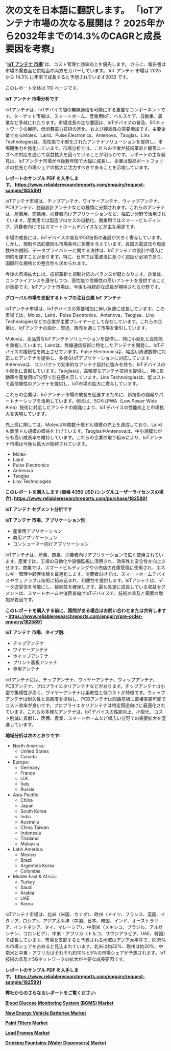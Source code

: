 <p><h1>次の文を日本語に翻訳します。  
「IoTアンテナ市場の次なる展開は？ 2025年から2032年までの14.3%のCAGRと成長要因を考察」</h1></p><p>&ldquo;<strong><a href="https://www.reliableresearchreports.com/iot-antennas-r1825891?utm_campaign=107&utm_medium=9&utm_source=Github&utm_content=ia&utm_term=21012025&utm_id=iot-antennas">IoT アンテナ 市場</a></strong>&rdquo;は、コスト管理と効率向上を優先します。 さらに、報告書は市場の需要面と供給面の両方をカバーしています。 IoT アンテナ 市場は 2025 から 14.3% に年率で成長すると予想されています2032 です。</p>
<p>このレポート全体は 110 ページです。</p>
<p><strong>IoT アンテナ 市場分析です</strong></p>
<p><p>IoTアンテナは、IoTデバイス間の無線通信を可能にする重要なコンポーネントです。ターゲット市場は、スマートホーム、産業用IoT、ヘルスケア、自動車、農業など多岐にわたります。市場成長の主な要因は、IoTデバイスの普及、5Gネットワークの展開、低消費電力技術の進化、および接続性の需要増加です。主要企業であるMolex、Laird、Pulse Electronics、Antenova、Taoglas、Linx Technologiesは、高性能で小型化されたアンテナソリューションを提供し、市場競争力を強化しています。市場分析では、これらの企業が技術革新と顧客ニーズへの対応を通じて収益拡大を図っていることが明らかです。レポートの主な発見は、IoTアンテナ市場が今後数年間で大幅に成長し、企業は製品ポートフォリオの拡充と市場シェアの拡大に注力すべきであることを示唆しています。</p></p>
<p><strong>レポートのサンプル PDF を入手します。&nbsp;<a href="https://www.reliableresearchreports.com/enquiry/request-sample/1825891?utm_campaign=107&utm_medium=9&utm_source=Github&utm_content=ia&utm_term=21012025&utm_id=iot-antennas">https://www.reliableresearchreports.com/enquiry/request-sample/1825891</a></strong></p>
<p><p>IoTアンテナ市場は、チップアンテナ、ワイヤーアンテナ、ウィップアンテナ、PCBアンテナ、独自設計アンテナなどの種類に分類されます。これらのアンテナは、産業用、商業用、消費者向けアプリケーションなど、幅広い分野で活用されています。産業用では製造プロセスの自動化、商業用ではスマートビルディング、消費者向けではスマートホームデバイスなどが主な用途です。</p><p>市場の成長には、IoTデバイスの普及や5G技術の進展が大きく寄与しています。しかし、規制や法的要因も市場条件に影響を与えています。各国の電波法や周波数帯の規制、データプライバシーに関する法律は、IoTアンテナの設計や導入に制約を課すことがあります。特に、日本では電波法に基づく認証が必須であり、国際的な規格との整合性も求められます。</p><p>今後の市場拡大には、技術革新と規制対応のバランスが鍵となります。企業は、コンプライアンスを遵守しつつ、高性能で信頼性の高いアンテナを提供することが重要です。IoTアンテナ市場は、今後も持続的な成長が期待される分野です。</p></p>
<p><strong>グローバル市場を支配するトップの注目企業 IoT アンテナ</strong></p>
<p><p>IoTアンテナ市場は、IoTデバイスの需要増加に伴い急速に成長しています。この市場では、Molex、Laird、Pulse Electronics、Antenova、Taoglas、Linx Technologiesなどの企業が主要プレイヤーとして存在しています。これらの企業は、IoTアンテナの設計、製造、販売を通じて市場を牽引しています。</p><p>Molexは、高品質なIoTアンテナソリューションを提供し、特に小型化と高性能を重視しています。Lairdは、無線通信技術に特化したアンテナを開発し、IoTデバイスの接続性を向上させています。Pulse Electronicsは、幅広い周波数帯に対応したアンテナを提供し、多様なIoTアプリケーションに対応しています。Antenovaは、コンパクトで効率的なアンテナ設計に強みを持ち、IoTデバイスの小型化に貢献しています。Taoglasは、高精度なアンテナ技術を提供し、特に自動車や産業用IoT分野で存在感を示しています。Linx Technologiesは、低コストで高信頼性のアンテナを提供し、IoT市場の拡大に寄与しています。</p><p>これらの企業は、IoTアンテナ市場の成長を促進するために、新技術の開発やパートナーシップを活用しています。例えば、5GやLPWA（Low Power Wide Area）技術に対応したアンテナの開発により、IoTデバイスの性能向上と市場拡大を実現しています。</p><p>売上高に関しては、Molexは年間数十億ドル規模の売上を達成しており、Lairdも数億ドル規模の収益を上げています。TaoglasやAntenovaは、中小規模ながらも高い成長率を維持しています。これらの企業の取り組みにより、IoTアンテナ市場は今後も拡大が期待されています。</p></p>
<p><ul><li>Molex</li><li>Laird</li><li>Pulse Electronics</li><li>Antenova</li><li>Taoglas</li><li>Linx Technologies</li></ul></p>
<p><strong>このレポートを購入します (価格 4350 USD (シングルユーザーライセンスの場合):&nbsp;<a href="https://www.reliableresearchreports.com/purchase/1825891?utm_campaign=107&utm_medium=9&utm_source=Github&utm_content=ia&utm_term=21012025&utm_id=iot-antennas">https://www.reliableresearchreports.com/purchase/1825891</a></strong></p>
<p><strong>IoT アンテナ セグメント分析です</strong></p>
<p><strong>IoT アンテナ 市場、アプリケーション別:</strong></p>
<p><ul><li>産業用アプリケーション</li><li>商用アプリケーション</li><li>コンシューマー向けアプリケーション</li></ul></p>
<p><p>IoTアンテナは、産業、商業、消費者向けアプリケーションで広く使用されています。産業では、工場の自動化や設備監視に活用され、効率性と安全性を向上させます。商業では、スマートビルディングや小売店の在庫管理に使用され、エネルギー管理や顧客体験を最適化します。消費者向けでは、スマートホームデバイスやウェアラブル技術に組み込まれ、利便性を提供します。IoTアンテナは、データ送受信を可能にし、接続性を確保します。最も急速に成長している収益セグメントは、スマートホームや消費者向けIoTデバイスで、技術の普及と需要の増加が要因です。</p></p>
<p><strong>このレポートを購入する前に、質問がある場合はお問い合わせまたは共有します - <a href="https://www.reliableresearchreports.com/enquiry/pre-order-enquiry/1825891?utm_campaign=107&utm_medium=9&utm_source=Github&utm_content=ia&utm_term=21012025&utm_id=iot-antennas">https://www.reliableresearchreports.com/enquiry/pre-order-enquiry/1825891</a></strong></p>
<p><strong>IoT アンテナ 市場、タイプ別:</strong></p>
<p><ul><li>チップアンテナ</li><li>ワイヤーアンテナ</li><li>ホイップアンテナ</li><li>プリント基板アンテナ</li><li>専用アンテナ</li></ul></p>
<p><p>IoTアンテナには、チップアンテナ、ワイヤーアンテナ、ウィップアンテナ、PCBアンテナ、プロプライエタリアンテナなどがあります。チップアンテナは小型で集積性が高く、ワイヤーアンテナは柔軟性と低コストが特徴です。ウィップアンテナは耐久性と高感度を提供し、PCBアンテナは回路基板に直接実装可能でコスト効率が良いです。プロプライエタリアンテナは特定用途向けに最適化されています。これらの多様なアンテナは、IoTデバイスの性能向上、小型化、コスト削減に貢献し、医療、農業、スマートホームなど幅広い分野での需要拡大を促進しています。</p></p>
<p><strong>地域分析は次のとおりです:</strong></p>
<p><ul>
    <li>
        North America:
        <ul>
            <li>United States</li>
            <li>Canada</li>
        </ul>
    </li>
    <li>
        Europe:
        <ul>
            <li>Germany</li>
            <li>France</li>
            <li>U.K.</li>
            <li>Italy</li>
            <li>Russia</li>
        </ul>
    </li>
    <li>
        Asia-Pacific:
        <ul>
            <li>China</li>
            <li>Japan</li>
            <li>South Korea</li>
            <li>India</li>
            <li>Australia</li>
            <li>China Taiwan</li>
            <li>Indonesia</li>
            <li>Thailand</li>
            <li>Malaysia</li>
        </ul>
    </li>
    <li>
        Latin America:
        <ul>
            <li>Mexico</li>
            <li>Brazil</li>
            <li>Argentina Korea</li>
            <li>Colombia</li>
        </ul>
    </li>
    <li>
        Middle East & Africa:
        <ul>
            <li>Turkey</li>
            <li>Saudi</li>
            <li>Arabia</li>
            <li>UAE</li>
            <li>Korea</li>
        </ul>
    </li>
    </ul></p>
<p><p>IoTアンテナ市場は、北米（米国、カナダ）、欧州（ドイツ、フランス、英国、イタリア、ロシア）、アジア太平洋（中国、日本、韓国、インド、オーストラリア、インドネシア、タイ、マレーシア）、中南米（メキシコ、ブラジル、アルゼンチン、コロンビア）、中東・アフリカ（トルコ、サウジアラビア、UAE、韓国）で成長しています。市場を支配すると予想される地域はアジア太平洋で、約35%の市場シェアを占めると見込まれています。北米は約30%、欧州は約20%、中南米と中東・アフリカはそれぞれ約10%と5%の市場シェアが予想されます。IoT技術の普及と5Gネットワークの拡大が主要な成長要因です。</p></p>
<p><strong>レポートのサンプル PDF を入手します。&nbsp;<a href="https://www.reliableresearchreports.com/enquiry/request-sample/1825891?utm_campaign=107&utm_medium=9&utm_source=Github&utm_content=ia&utm_term=21012025&utm_id=iot-antennas">https://www.reliableresearchreports.com/enquiry/request-sample/1825891</a></strong></p>
<p><strong></strong></p>
<p><strong></strong></p>
<p><strong></strong></p>
<p><strong></strong></p>
<p><strong>弊社からのさらなるレポートをご覧ください:</strong></p>
<p><strong><p><a href="https://github.com/dmitriyvo6rog/Market-Research-Report-List-1/blob/main/blood-glucose-monitoring-system-bgms-market.md?utm_campaign=107&utm_medium=9&utm_source=Github&utm_content=ia&utm_term=21012025&utm_id=iot-antennas">Blood Glucose Monitoring System (BGMS) Market</a></p><p><a href="https://github.com/risingtrista99259/Market-Research-Report-List-1/blob/main/new-energy-vehicle-batteries-market.md?utm_campaign=107&utm_medium=9&utm_source=Github&utm_content=ia&utm_term=21012025&utm_id=iot-antennas">New Energy Vehicle Batteries Market</a></p><p><a href="https://github.com/luckyshygirl/Market-Research-Report-List-7/blob/main/paint-filters-market.md?utm_campaign=107&utm_medium=9&utm_source=Github&utm_content=ia&utm_term=21012025&utm_id=iot-antennas">Paint Filters Market</a></p><p><a href="https://github.com/petbigbeepjn/Market-Research-Report-List-1/blob/main/lead-frames-market.md?utm_campaign=107&utm_medium=9&utm_source=Github&utm_content=ia&utm_term=21012025&utm_id=iot-antennas">Lead Frames Market</a></p><p><a href="https://github.com/arionmp/Market-Research-Report-List-5/blob/main/drinking-fountains-water-dispensers-market.md?utm_campaign=107&utm_medium=9&utm_source=Github&utm_content=ia&utm_term=21012025&utm_id=iot-antennas">Drinking Fountains (Water Dispensers) Market</a></p></strong></p>